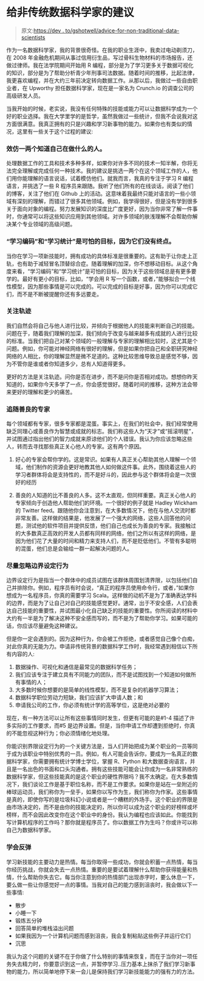 # 给非传统数据科学家的建议

> 原文:[https://dev . to/gshotwell/advice-for-non-traditional-data-scientists](https://dev.to/gshotwell/advice-for-non-traditional-data-scientists)

作为一名数据科学家，我的背景很奇怪。在我的职业生涯中，我卖过电动剃须刀，在 2008 年金融危机期间从事过信用衍生品，写过骨科生物材料的市场报告，还做过律师。我在法学院期间开始用 R 编程，部分是为了学习更多关于数据可视化的知识，部分是为了帮助分析青少年刑事司法数据。随着时间的推移，比起法律，我更喜欢编程，并在大约三年前决定转向数据工作。从那以后，我做过一些自由职业者，在 Upworthy 担任数据科学家，现在是一家名为 Crunch.io 的调查公司的高级研发人员。

当我开始的时候，老实说，我没有任何特殊的技能或能力可以让数据科学成为一个好的职业选择。我在大学里学的是哲学，虽然我做过一些统计，但我不会说我对这方面很满意。我真正拥有的只是兴趣和学习新事物的能力。如果你也有类似的情况，这里有一些关于这个过程的建议:

### 效仿一两个知道自己在做什么的人。

处理数据工作的工具和技术多种多样，如果你对许多不同的技术一知半解，你将无法完全理解或完成任何一种技术。我的建议是挑选一两个在这个领域工作的人，他们用你能理解的语言说话，试着模仿他们。就我而言，我真的专注于学习 R 编程语言，并挑选了一些 R 程序员来跟随。我听了他们所有的在线谈话，阅读了他们的博客，关注了他们在 Github 上的活动。这意味着我最终只能对语言的一些小领域有深刻的理解，而错过了很多其他领域。例如，我学得很好，但是没有学到很多关于面向对象的编程。努力发展知识的深度比广度更好，因为当你非常了解一件事时，你通常可以将这些知识应用到其他领域。对许多领域的肤浅理解不会帮助你解决某个专业领域的高级问题。

### [](#learning-to-code-and-learning-statistics-are-terrible-goals-because-they-have-no-end-point)“学习编码”和“学习统计”是可怕的目标，因为它们没有终点。

当你在学习一项新技能时，拥有成功的具体标准是很重要的。这有助于让你走上正轨，也有助于减轻冒名顶替综合症。随着理解的加深，你不想移动目标。从这个角度来看，“学习编码”和“学习统计”是可怕的目标，因为关于这些领域总是有更多要学的。最好有更小的目标，比如，“学会用 R 写一个函数，或者，”能够拟合一个线性模型，因为那些事情是可以完成的。可以完成的目标是好事，因为你可以完成它们，而不是不断被提醒你还有多远要走。

### [](#focus-on-trajectory)关注轨迹

我们自然会将自己与他人进行比较，并倾向于根据他人的技能来判断自己的技能。问题在于，随着我们理解的加深，我们倾向于改变与越来越多有成就的人进行比较的标准。当我们把自己对某个领域的一般理解与专家的理解相比较时，这尤其是个问题。例如，你可能对神经网络有很好的理解，但是如果你把自己和全职研究神经网络的人相比，你的理解显然是微不足道的。这种比较思维导致总是感觉不够，因为不管你是谁或者你知道多少，总有人知道得更多。

更好的方法是关注轨迹。问你是否在进步，而不是问你是否相对成功。想想你昨天知道的，如果你今天多学了一点，你会感觉很好。随着时间的推移，这种方法会带来更好的理解和更少的痛苦。

### [](#follow-kind-experts)追随善良的专家

每个领域都有专家，很多专家都是混蛋。事实上，在我们的社会中，我们经常使用缺乏同理心或善良作为智慧或成就的标志。我们称这些人为“天才”或“摇滚明星”，并试图通过指出他们的智力成就来原谅他们的个人错误。我认为你应该忽略这些人，转而去寻找那些真正关心他人的专家。这有两个原因。

1.  好心的专家会帮你学的。这是常识。如果有人真正关心帮助其他人理解一个领域，他们制作的资源会更好地教其他人如何做这件事。此外，围绕着这些人的学习者群体将会是支持性的，而不是好斗的，因此参与这个群体将会是一次很好的经历

2.  善良的人知道的比不善良的人多。这不太直观，但同样重要。真正关心他人的专家倾向于创造他人帮助他们的环境。一个很好的例子就是 Hadley Wickham 的 Twitter feed。跟随他你会注意到，在大多数情况下，他在与他人交流时都非常友善。这样做的结果是，他发展了一个强大的网络，这些人回答他的问题，测试他的软件项目并提供反馈，他们自己也成长为善良的专家。我接触过的大多数真正高效的开发人员都有同样的网络，他们之所以有这样的网络，是因为他们花了大量的时间和精力来支持人们，而不是贬低他们。不管有多聪明的混蛋，他们总是会输给一群一起解决问题的人。

### [](#try-to-ignore-boundary-setting-behaviour)尽量忽略边界设定行为

边界设定行为是指当一个群体中的成员试图在该群体周围划清界限，以包括他们自己并排除你。例如，程序员有时会说，“真正的程序员使用命令行，或者，”如果你想成为一名程序员，你真的需要学习 Scala。这样做的动机不是为了准确表达学科的边界，而是为了让自己对自己的技能感觉更好。通常，出于不安全感，人们会表达自己技能的重要性，并试图最小化自己缺乏的技能的重要性。你所阅读的材料中大约有一半是为了解决这种不安全感而写的，而不是为了帮助你学习。如果可能的话，你应该尽量避免这种建议。

但是你一定会遇到的。因为这种行为，你会被工作拒绝，或者感觉自己像个白痴，对此你真的无能为力。申请非传统背景的数据科学工作时，我经常遇到相信以下所有内容的人:

1.  数据操作、可视化和通信是最常见的数据科学任务；
2.  我们应该专注于建立具有不同能力的团队，而不是试图找到一个知道如何做所有事情的人；
3.  大多数时候你想要的是简单的线性模型，而不是复杂的机器学习算法；
4.  数据科学职位劳动力短缺，我们应该扩大申请人数；和
5.  申请我公司的工作，你必须有统计学的高等学位，这是绝对必要的

现在，有一种方法可以让所有这些事情同时发生，但更有可能的是#1-4 描述了许多实际的工作要求，而#5 是边界设置。但是，当你申请工作却遭到拒绝时，你真的不能忽视这种行为；你必须情绪化地处理。

你能识别界限设定行为的一个关键方法是，当人们开始把成为某个职业的一员等同于成为该职业中特别优秀的一员。例如，有人可能会告诉你，要成为一名真正的数据科学家，你需要拥有统计学博士学位，掌握 R、Python 和大数据查询语言，并且是一名出色的书面和口头沟通者。拥有这些技能可能会让你成为一名非常熟练的数据科学家，但这些技能真的是这个职业的硬性界限吗？我不太确定。在大多数情况下，我们谈论工作是基于职位名称，而不是工作要求。如果你是站在一垒附近的棒球运动员，我们称你为一垒手，如果你以写作为生，我们称你为作家。这些事情是真的，即使你写的是垃圾科幻小说或者是一个糟糕的外场手。这个职业的界限是由市场决定的，而不是由你的技能决定的，所以你可以成为这个职业的好榜样或坏榜样，而不会因此改变你在这个职业中的身份。我认为编程也应该如此。你能找到写计算机程序的工作吗？那你就是程序员了。你以数据工作为生吗？你或许可以称自己为数据科学家。

### [](#learn-to-bounce-back)学会反弹

学习新技能的主要动力是热情。每当你取得一些成功，你就会积蓄一点热情，每当你经历挑战，你就会失去一点热情。重要的是要试着理解什么帮助你获得能量和热情，什么帮助你失去它。每当你注意到你的热情部门出现赤字时，要么休息一下，要么做一些让你感觉好一点的事情。当我对自己的能力感到沮丧时，我会做以下一些事情:

*   散步
*   小睡一下
*   锻炼五分钟
*   回答简单的堆栈溢出问题
*   如果我因为一个计算机问题而感到沮丧，我会复制粘贴这些例子并运行它们
*   沉思

我认为这个问题的关键不在于你做了什么特别的事情来恢复，而在于当你对一项任务失去精力时，你要意识到这一点，并暂停学习..压力基本上抹杀了我们学习新事物的能力，所以简单地停下来一会儿是保持我们学习新技能能力的强有力的方法。